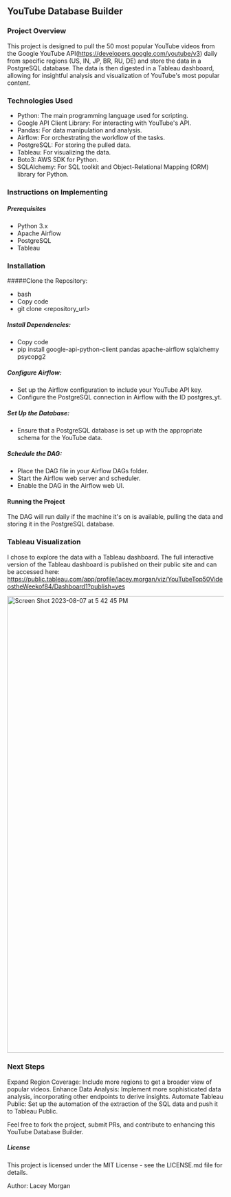 ## YouTube Database Builder
### Project Overview
This project is designed to pull the 50 most popular YouTube videos from the Google YouTube API(https://developers.google.com/youtube/v3) daily from specific regions (US, IN, JP, BR, RU, DE) and store the data in a PostgreSQL database. The data is then digested in a Tableau dashboard, allowing for insightful analysis and visualization of YouTube's most popular content.

### Technologies Used
- Python: The main programming language used for scripting.
- Google API Client Library: For interacting with YouTube's API.
- Pandas: For data manipulation and analysis.
- Airflow: For orchestrating the workflow of the tasks.
- PostgreSQL: For storing the pulled data.
- Tableau: For visualizing the data.
- Boto3: AWS SDK for Python.
- SQLAlchemy: For SQL toolkit and Object-Relational Mapping (ORM) library for Python.

### Instructions on Implementing
##### Prerequisites
- Python 3.x
- Apache Airflow
- PostgreSQL
- Tableau

### Installation
#####Clone the Repository:
- bash
- Copy code
- git clone <repository_url>

##### Install Dependencies:
- Copy code
- pip install google-api-python-client pandas apache-airflow sqlalchemy psycopg2

##### Configure Airflow:
- Set up the Airflow configuration to include your YouTube API key.
- Configure the PostgreSQL connection in Airflow with the ID postgres_yt.

##### Set Up the Database:
- Ensure that a PostgreSQL database is set up with the appropriate schema for the YouTube data.

##### Schedule the DAG:
- Place the DAG file in your Airflow DAGs folder.
- Start the Airflow web server and scheduler.
- Enable the DAG in the Airflow web UI.

#### Running the Project
The DAG will run daily if the machine it's on is available, pulling the data and storing it in the PostgreSQL database.

### Tableau Visualization
I chose to explore the data with a Tableau dashboard. The full interactive version of the Tableau dashboard is published on their public site and can be accessed here: https://public.tableau.com/app/profile/lacey.morgan/viz/YouTubeTop50VideostheWeekof84/Dashboard1?publish=yes

<img width="1059" alt="Screen Shot 2023-08-07 at 5 42 45 PM" src="https://github.com/earlyann/youtube_api_airflow/assets/119711479/d48a1f11-753e-4fd2-8bff-c5f8ab1b676f">

### Next Steps
Expand Region Coverage: Include more regions to get a broader view of popular videos.
Enhance Data Analysis: Implement more sophisticated data analysis, incorporating other endpoints to derive insights.
Automate Tableau Public: Set up the automation of the extraction of the SQL data and push it to Tableau Public.

Feel free to fork the project, submit PRs, and contribute to enhancing this YouTube Database Builder.

##### License
This project is licensed under the MIT License - see the LICENSE.md file for details.

Author: Lacey Morgan
